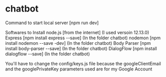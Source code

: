 # chatbot

Command to start local server [npm run dev]

Softwares to Install
node.js [from the internet] (I used versoin 12.13.0)
Express [npm install express --save] (In the folder chatbot)
nodemon [npm install nodemon --save -dev] (In the folder chatbot)
Body Parser [npm install body-parser --save] (In the folder chatbot)
DialogFlow [npm install dialogflow --save] (In the folder chatbot)

You'll have to change the config/keys.js file because the googleClientEmail and the googlePrivateKey parameters used are for my Google Account
